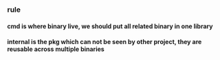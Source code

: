 ### rule

#### cmd is where binary live, we should put all related binary in one library
#### internal is the pkg which can not be seen by other project, they are reusable across multiple binaries